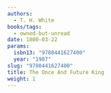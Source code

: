 ```yaml
---
authors:
  - T. H. White
books/tags:
  - owned-but-unread
date: 1800-03-22
params:
  isbn13: "9780441627400"
  year: "1987"
slug: "9780441627400"
title: The Once And Future King
weight: 1
---
```


<!--more-->
